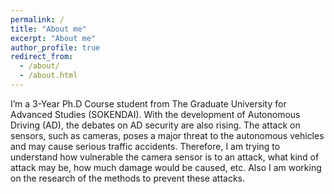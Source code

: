 ```yaml
---
permalink: /
title: "About me"
excerpt: "About me"
author_profile: true
redirect_from: 
  - /about/
  - /about.html
---
```

I’m a 3-Year Ph.D Course student from The Graduate University for Advanced Studies (SOKENDAI). 
With the development of Autonomous Driving (AD), the debates on AD security are also rising. The attack on sensors, such as cameras, poses a major threat to the autonomous vehicles and may cause serious traffic accidents. Therefore, I am trying to understand how vulnerable the camera sensor is to an attack, what kind of attack may be, how much damage would be caused, etc. Also I am working on the research of the methods to prevent these attacks.

